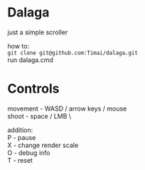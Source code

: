 # Dalaga
just a simple scroller

how to: \
 `git clone git@github.com:Timai/dalaga.git` \
run dalaga.cmd

# Controls
movement - WASD / arrow keys / mouse \
shoot - space / LMB \

addition: \
  P - pause \
  X - change render scale \
  O - debug info \
  T - reset
